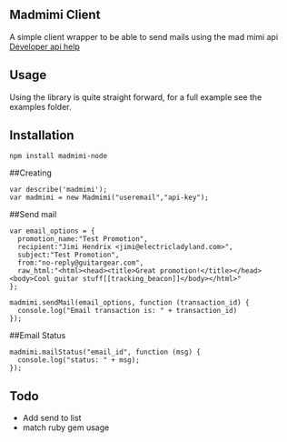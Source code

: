Madmimi Client
--------------

A simple client wrapper to be able to send mails using the mad mimi api [Developer api help](http://developer.madmimi.com)

Usage
-----

Using the library is quite straight forward, for a full example see the examples folder.

## Installation

    npm install madmimi-node

##Creating

    var describe('madmimi');
    var madmimi = new Madmimi("useremail","api-key");

##Send mail
    
    var email_options = {
      promotion_name:"Test Promotion",
      recipient:"Jimi Hendrix <jimi@electricladyland.com>",
      subject:"Test Promotion",
      from:"no-reply@guitargear.com",
      raw_html:"<html><head><title>Great promotion!</title></head><body>Cool guitar stuff[[tracking_beacon]]</body></html>"
    };

    madmimi.sendMail(email_options, function (transaction_id) {
      console.log("Email transaction is: " + transaction_id)
    });

##Email Status

    madmimi.mailStatus("email_id", function (msg) {
      console.log("status: " + msg);
    });


Todo
----

  * Add send to list
  * match ruby gem usage
